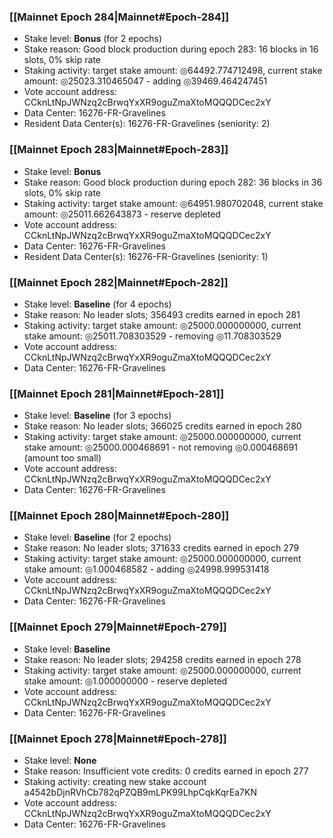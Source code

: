 ### [[Mainnet Epoch 284|Mainnet#Epoch-284]]
* Stake level: **Bonus** (for 2 epochs)
* Stake reason: Good block production during epoch 283: 16 blocks in 16 slots, 0% skip rate
* Staking activity: target stake amount: ◎64492.774712498, current stake amount: ◎25023.310465047 - adding ◎39469.464247451
* Vote account address: CCknLtNpJWNzq2cBrwqYxXR9oguZmaXtoMQQQDCec2xY
* Data Center: 16276-FR-Gravelines
* Resident Data Center(s): 16276-FR-Gravelines (seniority: 2)
### [[Mainnet Epoch 283|Mainnet#Epoch-283]]
* Stake level: **Bonus**
* Stake reason: Good block production during epoch 282: 36 blocks in 36 slots, 0% skip rate
* Staking activity: target stake amount: ◎64951.980702048, current stake amount: ◎25011.662643873 - reserve depleted
* Vote account address: CCknLtNpJWNzq2cBrwqYxXR9oguZmaXtoMQQQDCec2xY
* Data Center: 16276-FR-Gravelines
* Resident Data Center(s): 16276-FR-Gravelines (seniority: 1)
### [[Mainnet Epoch 282|Mainnet#Epoch-282]]
* Stake level: **Baseline** (for 4 epochs)
* Stake reason: No leader slots; 356493 credits earned in epoch 281
* Staking activity: target stake amount: ◎25000.000000000, current stake amount: ◎25011.708303529 - removing ◎11.708303529
* Vote account address: CCknLtNpJWNzq2cBrwqYxXR9oguZmaXtoMQQQDCec2xY
* Data Center: 16276-FR-Gravelines
### [[Mainnet Epoch 281|Mainnet#Epoch-281]]
* Stake level: **Baseline** (for 3 epochs)
* Stake reason: No leader slots; 366025 credits earned in epoch 280
* Staking activity: target stake amount: ◎25000.000000000, current stake amount: ◎25000.000468691 - not removing ◎0.000468691 (amount too small)
* Vote account address: CCknLtNpJWNzq2cBrwqYxXR9oguZmaXtoMQQQDCec2xY
* Data Center: 16276-FR-Gravelines
### [[Mainnet Epoch 280|Mainnet#Epoch-280]]
* Stake level: **Baseline** (for 2 epochs)
* Stake reason: No leader slots; 371633 credits earned in epoch 279
* Staking activity: target stake amount: ◎25000.000000000, current stake amount: ◎1.000468582 - adding ◎24998.999531418
* Vote account address: CCknLtNpJWNzq2cBrwqYxXR9oguZmaXtoMQQQDCec2xY
* Data Center: 16276-FR-Gravelines
### [[Mainnet Epoch 279|Mainnet#Epoch-279]]
* Stake level: **Baseline**
* Stake reason: No leader slots; 294258 credits earned in epoch 278
* Staking activity: target stake amount: ◎25000.000000000, current stake amount: ◎1.000000000 - reserve depleted
* Vote account address: CCknLtNpJWNzq2cBrwqYxXR9oguZmaXtoMQQQDCec2xY
* Data Center: 16276-FR-Gravelines
### [[Mainnet Epoch 278|Mainnet#Epoch-278]]
* Stake level: **None**
* Stake reason: Insufficient vote credits: 0 credits earned in epoch 277
* Staking activity: creating new stake account a4542bDjnRVhCb782qPZQB9mLPK99LhpCqkKqrEa7KN
* Vote account address: CCknLtNpJWNzq2cBrwqYxXR9oguZmaXtoMQQQDCec2xY
* Data Center: 16276-FR-Gravelines
